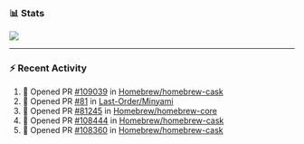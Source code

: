 ### :bar_chart: Stats

<a href="#">
  <img align="center" src="https://github-readme-stats.vercel.app/api?username=tuzi3040&show_icons=true&theme=dark" />
</a>

---

### :zap: Recent Activity

<!--START_SECTION:activity-->
1. 💪 Opened PR [#109039](https://github.com/Homebrew/homebrew-cask/pull/109039) in [Homebrew/homebrew-cask](https://github.com/Homebrew/homebrew-cask)
2. 💪 Opened PR [#81](https://github.com/Last-Order/Minyami/pull/81) in [Last-Order/Minyami](https://github.com/Last-Order/Minyami)
3. 💪 Opened PR [#81245](https://github.com/Homebrew/homebrew-core/pull/81245) in [Homebrew/homebrew-core](https://github.com/Homebrew/homebrew-core)
4. 💪 Opened PR [#108444](https://github.com/Homebrew/homebrew-cask/pull/108444) in [Homebrew/homebrew-cask](https://github.com/Homebrew/homebrew-cask)
5. 💪 Opened PR [#108360](https://github.com/Homebrew/homebrew-cask/pull/108360) in [Homebrew/homebrew-cask](https://github.com/Homebrew/homebrew-cask)
<!--END_SECTION:activity-->
